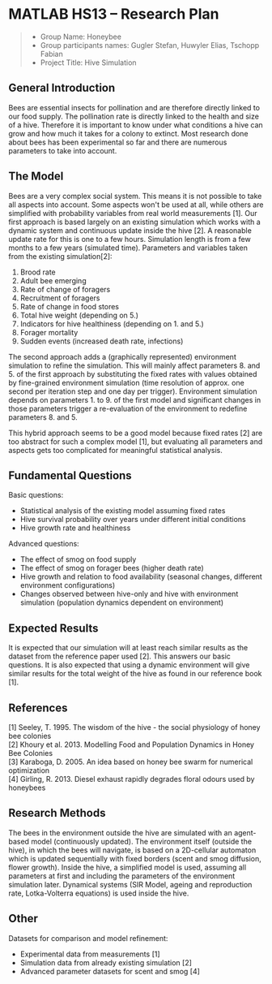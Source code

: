 # MATLAB HS13 – Research Plan

> * Group Name: Honeybee
> * Group participants names: Gugler Stefan, Huwyler Elias, Tschopp Fabian
> * Project Title: Hive Simulation

## General Introduction
Bees are essential insects for pollination and are therefore directly linked to our food supply.
The pollination rate is directly linked to the health and size of a hive.
Therefore it is important to know under what conditions a hive can grow and how much it takes for a colony to extinct.
Most research done about bees has been experimental so far and there are numerous parameters to take into account.

## The Model
Bees are a very complex social system. This means it is not possible to take all aspects into account.
Some aspects won't be used at all, while others are simplified with probability variables from real world measurements [1].
Our first approach is based largely on an existing simulation which works with a dynamic system and continuous update inside the hive [2].
A reasonable update rate for this is one to a few hours. Simulation length is from a few months to a few years (simulated time).
Parameters and variables taken from the existing simulation[2]:
1. Brood rate
2. Adult bee emerging
3. Rate of change of foragers
4. Recruitment of foragers
5. Rate of change in food stores
6. Total hive weight (depending on 5.)
7. Indicators for hive healthiness (depending on 1. and 5.)
8. Forager mortality
9. Sudden events (increased death rate, infections)

The second approach adds a (graphically represented) environment simulation to refine the simulation.
This will mainly affect parameters 8. and 5. of the first approach by substituting the fixed rates with
values obtained by fine-grained environment simulation (time resolution of approx. one second per iteration step and one day per trigger).
Environment simulation depends on parameters 1. to 9. of the first model and significant changes in those parameters trigger
a re-evaluation of the environment to redefine parameters 8. and 5.

This hybrid approach seems to be a good model because fixed rates [2] are too abstract for such a complex model [1], but evaluating
all parameters and aspects gets too complicated for meaningful statistical analysis.

## Fundamental Questions
Basic questions:  
- Statistical analysis of the existing model assuming fixed rates  
- Hive survival probability over years under different initial conditions  
- Hive growth rate and healthiness  

Advanced questions:  
- The effect of smog on food supply  
- The effect of smog on forager bees (higher death rate)  
- Hive growth and relation to food availability (seasonal changes, different environment configurations)  
- Changes observed between hive-only and hive with environment simulation (population dynamics dependent on environment)  

## Expected Results
It is expected that our simulation will at least reach similar results as the dataset from the reference paper used [2].
This answers our basic questions. It is also expected that using a dynamic environment will give similar results for the
total weight of the hive as found in our reference book [1].

## References 
[1]		Seeley, T. 1995. The wisdom of the hive - the social physiology of honey bee colonies  
[2]		Khoury et al. 2013. Modelling Food and Population Dynamics in Honey Bee Colonies  
[3]		Karaboga, D. 2005. An idea based on honey bee swarm for numerical optimization  
[4]		Girling, R. 2013. Diesel exhaust rapidly degrades floral odours used by honeybees  

## Research Methods
The bees in the environment outside the hive are simulated with an agent-based model (continuously updated). The environment itself (outside the hive), in which
the bees will navigate, is based on a 2D-cellular automaton which is updated sequentially with fixed borders (scent and smog diffusion, flower growth).
Inside the hive, a simplified model is used, assuming all parameters at first and including the parameters of the environment simulation later.
Dynamical systems (SIR Model, ageing and reproduction rate, Lotka-Volterra equations) is used inside the hive.

## Other
Datasets for comparison and model refinement:  
- Experimental data from measurements [1]  
- Simulation data from already existing simulation [2]  
- Advanced parameter datasets for scent and smog [4]  
